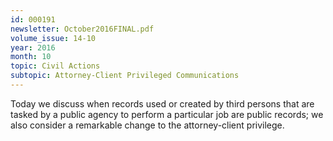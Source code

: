 ```yaml
---
id: 000191
newsletter: October2016FINAL.pdf
volume_issue: 14-10
year: 2016
month: 10
topic: Civil Actions
subtopic: Attorney-Client Privileged Communications
---
```


Today we discuss when records used or created by third persons that are tasked by a public agency to perform a particular job are public records; we also consider a remarkable change to the attorney-client privilege.
